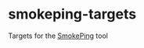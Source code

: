 # smokeping-targets
Targets for the <a href="https://github.com/oetiker/SmokePing">SmokePing</a> tool
